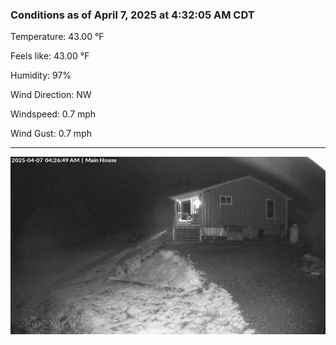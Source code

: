 ### Conditions as of April 7, 2025 at 4:32:05 AM CDT 

Temperature: 43.00 &deg;F

Feels like: 43.00 &deg;F

Humidity: 97%

Wind Direction: NW

Windspeed: 0.7 mph

Wind Gust: 0.7 mph

---

<img src="./images/latest.jpeg"/>

